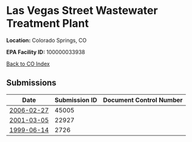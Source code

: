 # Las Vegas Street Wastewater Treatment Plant

**Location:** Colorado Springs, CO

**EPA Facility ID:** 100000033938

[Back to CO Index](../../index.md)

## Submissions

| Date | Submission ID | Document Control Number |
|------|--------------|-------------------------|
| [2006-02-27](submissions/45005.md) | 45005 |  |
| [2001-03-05](submissions/22927.md) | 22927 |  |
| [1999-06-14](submissions/2726.md) | 2726 |  |
